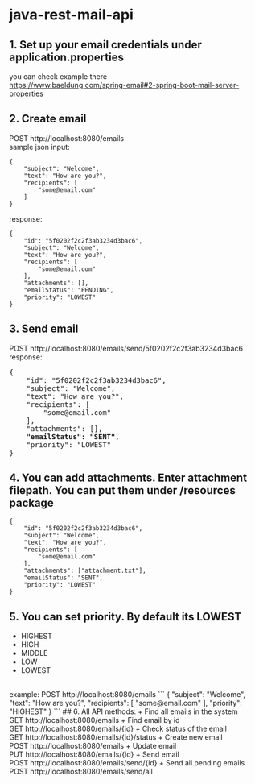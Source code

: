 # java-rest-mail-api

## 1. Set up your email credentials under application.properties
you can check example there\
https://www.baeldung.com/spring-email#2-spring-boot-mail-server-properties

## 2. Create email
POST http://localhost:8080/emails
</br>
sample json input:
```
{
    "subject": "Welcome",
    "text": "How are you?",
    "recipients": [
    	"some@email.com"
    ]
}
```
response:
```
{
    "id": "5f0202f2c2f3ab3234d3bac6",
    "subject": "Welcome",
    "text": "How are you?",
    "recipients": [
        "some@email.com"
    ],
    "attachments": [],
    "emailStatus": "PENDING",
    "priority": "LOWEST"
}
```
## 3. Send email
POST http://localhost:8080/emails/send/5f0202f2c2f3ab3234d3bac6
</br>
response:
<pre>
{
    "id": "5f0202f2c2f3ab3234d3bac6",
    "subject": "Welcome",
    "text": "How are you?",
    "recipients": [
        "some@email.com"
    ],
    "attachments": [],
    <b>"emailStatus": "SENT"</b>,
    "priority": "LOWEST"
}
</pre>
## 4. You can add attachments. Enter attachment filepath. You can put them under /resources package
```
{
    "id": "5f0202f2c2f3ab3234d3bac6",
    "subject": "Welcome",
    "text": "How are you?",
    "recipients": [
        "some@email.com"
    ],
    "attachments": ["attachment.txt"],
    "emailStatus": "SENT",
    "priority": "LOWEST"
}
```
## 5. You can set priority. By default its LOWEST
* HIGHEST
* HIGH
* MIDDLE
* LOW
* LOWEST
</br>
example:
POST http://localhost:8080/emails
```
{
    "subject": "Welcome",
    "text": "How are you?",
    "recipients": [
    	"some@email.com"
    ],
    "priority": "HIGHEST"
}
```
## 6. All API methods:
+ Find all emails in the system
</br>
GET http://localhost:8080/emails
+ Find email by id
</br>
GET http://localhost:8080/emails/{id}
+ Check status of the email
</br>
GET http://localhost:8080/emails/{id}/status
+ Create new email
</br>
POST http://localhost:8080/emails
+ Update email
</br>
PUT http://localhost:8080/emails/{id}
+ Send email
</br>
POST http://localhost:8080/emails/send/{id}
+ Send all pending emails
</br>
POST http://localhost:8080/emails/send/all
